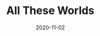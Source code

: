 ---
date: 2020-11-02
dateYear: 2020
isbn: 9781680680607
title: All These Worlds
description: "Being a sentient spaceship really should be more fun. But after spreading out through space for almost a century, Bob and his clones just can't stay out of trouble. They've created enough colonies so humanity shouldn't go extinct. But political squabbles have a bad habit of dying hard, and the Brazilian probes are still trying to take out the competition. And the Bobs have picked a fight with an older, more powerful species with a large appetite and a short temper. Still stinging from getting their collective butts kicked in their first encounter with the Others, the Bobs now face the prospect of a decisive final battle to defend Earth and its colonies. But the Bobs are less disciplined than a herd of cats, and some of the younger copies are more concerned with their own local problems than defeating the Others. Yet salvation may come from an unlikely source. A couple of eighth-generation Bobs have found something out in deep space. All it will take to save the Earth and perhaps all of humanity is for them to get it to Sol - unless the Others arrive first."
cover: cover-all-these-worlds.jpeg
coverGoogle: https://books.google.com/books/content?id=v6fYtAEACAAJ&printsec=frontcover&img=1&zoom=1&source=gbs_api
pageCount: 282
authors: Dennis E. Taylor
publishers: Worldbuilders Press
published: 2017-07-25
publishedYear: 2017
bookSeries: Bobiverse
shelves:
- fiction
- science-fiction
---